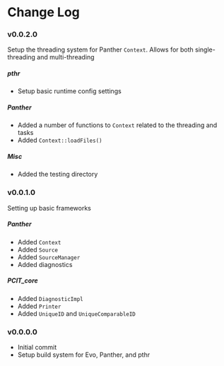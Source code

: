 # Change Log

### v0.0.2.0
Setup the threading system for Panther `Context`. Allows for both single-threading and multi-threading
##### pthr
- Setup basic runtime config settings
##### Panther
- Added a number of functions to `Context` related to the threading and tasks
- Added `Context::loadFiles()`
##### Misc
- Added the testing directory

### v0.0.1.0
Setting up basic frameworks
##### Panther
- Added `Context`
- Added `Source`
- Added `SourceManager`
- Added diagnostics
##### PCIT_core
- Added `DiagnosticImpl`
- Added `Printer`
- Added `UniqueID` and `UniqueComparableID`

### v0.0.0.0
- Initial commit
- Setup build system for Evo, Panther, and pthr